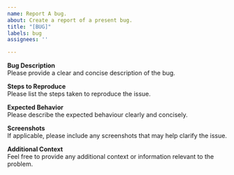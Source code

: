 ```yaml
---
name: Report A bug.
about: Create a report of a present bug.
title: "[BUG]"
labels: bug
assignees: ''

---
```


**Bug Description**  
Please provide a clear and concise description of the bug.

**Steps to Reproduce**  
Please list the steps taken to reproduce the issue.

**Expected Behavior**  
Please describe the expected behaviour clearly and concisely.

**Screenshots**  
If applicable, please include any screenshots that may help clarify the issue.

**Additional Context**  
Feel free to provide any additional context or information relevant to the problem.
